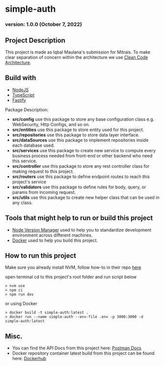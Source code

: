 # simple-auth
### version: 1.0.0 (October 7, 2022)

## Project Description

This project is made as Iqbal Maulana's submission for Mitrais. To make clear separation of concern within the architecture we use [Clean Code Architecture](https://blog.cleancoder.com/uncle-bob/2012/08/13/the-clean-architecture.html).

## Build with

- [NodeJS](https://nodejs.org/en/)
- [TypeScript](https://www.typescriptlang.org/)
- [Fastify](https://www.fastify.io/)

Package Description:
* **src/config** use this package to store any base configuration class e.g. WebSecurity, Http Configs, and so on.
* **src/entities** use this package to store entity used for this project.
* **src/repositories** use this package to store data layer interface.
* **src/dataSources** use this package to implement repositories inside each database used.
* **src/services** use this package to create new service to compute every business process needed from front-end or other backend who need this service.
* **src/controller** use this package to store any rest controller class for making request to this project.
* **src/routers** use this package to define endpoint routes to reach this project's service
* **src/validators** use this package to define rules for body, query, or params from incoming request.
* **src/utils** use this package to create new helper class that can be used in any class.

## Tools that might help to run or build this project

- [Node Version Manager](https://github.com/nvm-sh/nvm) used to help you to standardize development environment across different machines.
- [Docker](https://www.docker.com/) used to help you build this project.

## How to run this project
Make sure you already install NVM, follow how-to in their repo [here](https://github.com/nvm-sh/nvm)

open terminal cd to this project's root folder and run script below

    > nvm use
    > npm ci
    > npm run dev

or using Docker

    > docker build -t simple-auth:latest .
    > docker run --name simple-auth --env-file .env -p 3000:3000 -d simple-auth:latest

## Misc.
- You can find the API Docs from this project here: [Postman Docs](https://documenter.getpostman.com/view/23104123/2s83zfR64M)
- Docker repository container latest build from this project can be found here: [Dockerhub](https://hub.docker.com/repository/docker/iqballx/simple-auth)
